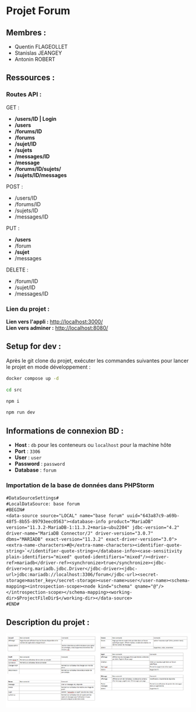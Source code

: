 # Projet Forum

## Membres :
 - Quentin FLAGEOLLET
 - Stanislas JEANGEY
 - Antonin ROBERT

## Ressources :

### Routes API : 

GET : 
- **/users/ID | Login**
- **/users**
- **/forums/ID**
- **/forums**
- **/sujet/ID**
- **/sujets**
- **/messages/ID**
- **/message**
- **/forums/ID/sujets/**
- **/sujets/ID/messages**

POST :
- /users/ID
- /forums/ID
- /sujets/ID
- /messages/ID

PUT :
- **/users**
- /forum
- **/sujet**
- /messages

DELETE :
- /forum/ID
- /sujet/ID
- /messages/ID

### Lien du projet :  
**Lien vers l'appli :** [http://localhost:3000/](http://localhost:3000/)  
**Lien vers adminer :** [http://localhost:8080/](http://localhost:8080/)

## Setup for dev :

Après le git clone du projet, exécuter les commandes suivantes pour lancer le projet en mode développement :

```bash
docker compose up -d
```
```bash
cd src
```
```bash
npm i
```
```bash
npm run dev
```

## Informations de connexion BD :

- **Host** : `db` pour les conteneurs ou `localhost` pour la machine hôte
- **Port** : `3306`
- **User** : `user`
- **Password** : `password`
- **Database** : `forum`

### Importation de la base de données dans PHPStorm

```
#DataSourceSettings#
#LocalDataSource: base forum
#BEGIN#
<data-source source="LOCAL" name="base forum" uuid="643a87c9-a69b-48f5-8b55-89793eec0563"><database-info product="MariaDB" version="11.3.2-MariaDB-1:11.3.2+maria~ubu2204" jdbc-version="4.2" driver-name="MariaDB Connector/J" driver-version="3.0.7" dbms="MARIADB" exact-version="11.3.2" exact-driver-version="3.0"><extra-name-characters>#@</extra-name-characters><identifier-quote-string>`</identifier-quote-string></database-info><case-sensitivity plain-identifiers="mixed" quoted-identifiers="mixed"/><driver-ref>mariadb</driver-ref><synchronize>true</synchronize><jdbc-driver>org.mariadb.jdbc.Driver</jdbc-driver><jdbc-url>jdbc:mariadb://localhost:3306/forum</jdbc-url><secret-storage>master_key</secret-storage><user-name>user</user-name><schema-mapping><introspection-scope><node kind="schema" qname="@"/></introspection-scope></schema-mapping><working-dir>$ProjectFileDir$</working-dir></data-source>
#END#
```

## Description du projet :

![](image.png)